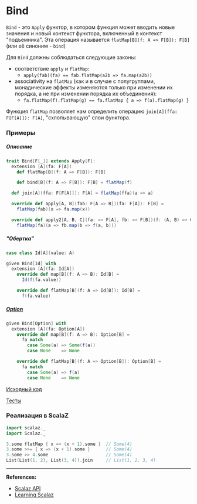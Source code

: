 # Bind

`Bind` - это `Apply` функтор, в котором функция может вводить новые значения и новый контекст функтора, 
включенный в контекст "подъемника". Эта операция называется `flatMap[B](f: A => F[B]): F[B]` (или её синоним - `bind`)

Для `Bind` должны соблюдаться следующие законы:
- соответствие `apply` и `flatMap`:
  - `apply(fab)(fa) == fab.flatMap(a2b => fa.map(a2b))`
- associativity на `flatMap` (как и в случае с полугруппами, монадические эффекты изменяются только при изменении их порядка,
  а не при изменении порядка их объединения):
  - `fa.flatMap(f).flatMap(g) == fa.flatMap { a => f(a).flatMap(g) }`

Функция `flatMap` позволяет нам определить операцию `join[A](ffa: F[F[A]]): F[A]`, "схлопывающую" слои функтора.


### Примеры

##### Описание

```scala
trait Bind[F[_]] extends Apply[F]:
  extension [A](fa: F[A])
    def flatMap[B](f: A => F[B]): F[B]

    def bind[B](f: A => F[B]): F[B] = flatMap(f)

  def join[A](ffa: F[F[A]]): F[A] = flatMap(ffa)(a => a)

  override def apply[A, B](fab: F[A => B])(fa: F[A]): F[B] =
    flatMap(fab)(x => fa.map(x))

  override def apply2[A, B, C](fa: => F[A], fb: => F[B])(f: (A, B) => C): F[C] =
    flatMap(fa)(a => fb.map(b => f(a, b)))
```

##### "Обертка"

```scala
case class Id[A](value: A)

given Bind[Id] with
  extension [A](fa: Id[A])
    override def map[B](f: A => B): Id[B] =
      Id(f(fa.value))

    override def flatMap[B](f: A => Id[B]): Id[B] =
      f(fa.value)
```

##### [Option](../../scala/fp/functional-error-handling)

```scala
given Bind[Option] with
  extension [A](fa: Option[A])
    override def map[B](f: A => B): Option[B] =
      fa match
        case Some(a) => Some(f(a))
        case None    => None

    override def flatMap[B](f: A => Option[B]): Option[B] =
      fa match
        case Some(a) => f(a)
        case None    => None
```


[Исходный код](https://gitflic.ru/project/artemkorsakov/scalabook/blob?file=examples%2Fsrc%2Fmain%2Fscala%2Ftypeclass%2Fmonad%2FBind.scala&plain=1)

[Тесты](https://gitflic.ru/project/artemkorsakov/scalabook/blob?file=examples%2Fsrc%2Ftest%2Fscala%2Ftypeclass%2Fmonad%2FBindSuite.scala)


### Реализация в ScalaZ

```scala
import scalaz._
import Scalaz._

3.some flatMap { x => (x + 1).some }  // Some(4)
3.some >>= { x => (x + 1).some }      // Some(4)
3.some >> 4.some                      // Some(4)
List(List(1, 2), List(3, 4)).join     // List(1, 2, 3, 4)
```


---

**References:**
- [Scalaz API](https://javadoc.io/doc/org.scalaz/scalaz-core_3/7.3.6/scalaz/Bind.html)
- [Learning Scalaz](http://eed3si9n.com/learning-scalaz/Monad.html)
